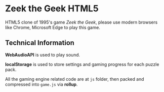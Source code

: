 Zeek the Geek HTML5
===================

HTML5 clone of 1995's game *Zeek the Geek*, please use modern browsers like Chrome, Microsoft Edge to play this game.

Technical Information
---------------------

**WebAudioAPI** is used to play sound.

**localStorage** is used to store settings and gaming progress for each puzzle pack.

All the gaming engine related code are at `js` folder, then packed and compressed into `game.js` via **rollup**.
